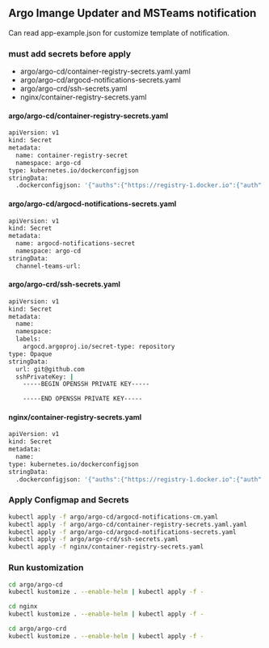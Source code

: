 ## Argo Imange Updater and MSTeams notification

Can read app-example.json for customize template of notification.

### must add secrets before apply
* argo/argo-cd/container-registry-secrets.yaml.yaml
* argo/argo-cd/argocd-notifications-secrets.yaml
* argo/argo-crd/ssh-secrets.yaml
* nginx/container-registry-secrets.yaml

#### argo/argo-cd/container-registry-secrets.yaml
```sh
apiVersion: v1
kind: Secret
metadata:
  name: container-registry-secret
  namespace: argo-cd
type: kubernetes.io/dockerconfigjson
stringData:
  .dockerconfigjson: '{"auths":{"https://registry-1.docker.io":{"auth":""}}}'
```

#### argo/argo-cd/argocd-notifications-secrets.yaml
```sh
apiVersion: v1
kind: Secret
metadata:
  name: argocd-notifications-secret
  namespace: argo-cd
stringData:
  channel-teams-url: 
```

#### argo/argo-crd/ssh-secrets.yaml
```sh
apiVersion: v1
kind: Secret
metadata:
  name: 
  namespace: 
  labels:
    argocd.argoproj.io/secret-type: repository
type: Opaque
stringData:
  url: git@github.com
  sshPrivateKey: |
    -----BEGIN OPENSSH PRIVATE KEY-----

    -----END OPENSSH PRIVATE KEY-----
```

#### nginx/container-registry-secrets.yaml
```sh
apiVersion: v1
kind: Secret
metadata:
  name: 
type: kubernetes.io/dockerconfigjson
stringData:
  .dockerconfigjson: '{"auths":{"https://registry-1.docker.io":{"auth":""}}}'
```

### Apply Configmap and Secrets
```sh
kubectl apply -f argo/argo-cd/argocd-notifications-cm.yaml
kubectl apply -f argo/argo-cd/container-registry-secrets.yaml.yaml
kubectl apply -f argo/argo-cd/argocd-notifications-secrets.yaml
kubectl apply -f argo/argo-crd/ssh-secrets.yaml
kubectl apply -f nginx/container-registry-secrets.yaml
```

### Run kustomization
```sh
cd argo/argo-cd
kubectl kustomize . --enable-helm | kubectl apply -f -

cd nginx
kubectl kustomize . --enable-helm | kubectl apply -f -

cd argo/argo-crd
kubectl kustomize . --enable-helm | kubectl apply -f -
```